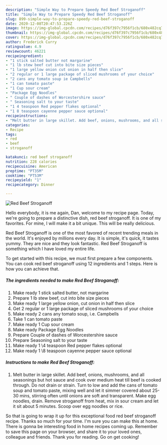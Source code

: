 ```yaml
---
description: "Simple Way to Prepare Speedy Red Beef Stroganoff"
title: "Simple Way to Prepare Speedy Red Beef Stroganoff"
slug: 899-simple-way-to-prepare-speedy-red-beef-stroganoff
date: 2020-12-08T20:47:53.226Z
image: https://img-global.cpcdn.com/recipes/d76f397c7956f1cb/680x482cq70/red-beef-stroganoff-recipe-main-photo.jpg
thumbnail: https://img-global.cpcdn.com/recipes/d76f397c7956f1cb/680x482cq70/red-beef-stroganoff-recipe-main-photo.jpg
cover: https://img-global.cpcdn.com/recipes/d76f397c7956f1cb/680x482cq70/red-beef-stroganoff-recipe-main-photo.jpg
author: Frederick Curry
ratingvalue: 4.9
reviewcount: 46221
recipeingredient:
- "1 stick salted butter not margarine"
- "1 lb stew beef cut into bite size pieces"
- "1 large yellow onion cut onion in half then slice"
- "2 regular or 1 large package of sliced mushrooms of your choice"
- "2 cans any tomato soup ie Campbells"
- "1 can tomato paste"
- "1 Cup sour cream"
- "Package Egg Noodles"
- " Couple of dashes of Worcestershire sauce"
- " Seasoning salt to your taste"
- "1 4 teaspoon Red pepper flakes optional"
- "1 8 teaspoon cayenne pepper sauce optional"
recipeinstructions:
- "Melt butter in large skillet. Add beef, onions, mushrooms, and all seasonings but hot sauce and cook over medium heat till beef is cooked through. Do not drain or strain. Turn to low and add the cans of tomato soup and tomato paste, mixing well and let it simmer covered about 25-30 mins, stirring often until onions are soft and transparent. Make egg noodles, drain. Remove stroganoff from heat, mix in sour cream and let it sit about 5 minutes. Scoop over egg noodles or rice."
categories:
- Recipe
tags:
- red
- beef
- stroganoff

katakunci: red beef stroganoff 
nutrition: 228 calories
recipecuisine: American
preptime: "PT35M"
cooktime: "PT53M"
recipeyield: "1"
recipecategory: Dinner

---
```



![Red Beef Stroganoff](https://img-global.cpcdn.com/recipes/d76f397c7956f1cb/680x482cq70/red-beef-stroganoff-recipe-main-photo.jpg)

Hello everybody, it is me again, Dan, welcome to my recipe page. Today, we're going to prepare a distinctive dish, red beef stroganoff. It is one of my favorites. For mine, I will make it a bit unique. This will be really delicious.

Red Beef Stroganoff is one of the most favored of recent trending meals in the world. It's enjoyed by millions every day. It is simple, it's quick, it tastes yummy. They are nice and they look fantastic. Red Beef Stroganoff is something which I have loved my entire life.




To get started with this recipe, we must first prepare a few components. You can cook red beef stroganoff using 12 ingredients and 1 steps. Here is how you can achieve that.

<!--inarticleads1-->

##### The ingredients needed to make Red Beef Stroganoff:

1. Make ready 1 stick salted butter, not margarine
1. Prepare 1 lb stew beef, cut into bite size pieces
1. Make ready 1 large yellow onion, cut onion in half then slice
1. Get 2 regular or 1 large package of sliced mushrooms of your choice
1. Make ready 2 cans any tomato soup, i.e. Campbells
1. Take 1 can tomato paste
1. Make ready 1 Cup sour cream
1. Make ready Package Egg Noodles
1. Prepare  Couple of dashes of Worcestershire sauce
1. Prepare  Seasoning salt to your taste
1. Make ready 1 \4 teaspoon Red pepper flakes optional
1. Make ready 1 \8 teaspoon cayenne pepper sauce optional




<!--inarticleads2-->

##### Instructions to make Red Beef Stroganoff:

1. Melt butter in large skillet. Add beef, onions, mushrooms, and all seasonings but hot sauce and cook over medium heat till beef is cooked through. Do not drain or strain. Turn to low and add the cans of tomato soup and tomato paste, mixing well and let it simmer covered about 25-30 mins, stirring often until onions are soft and transparent. Make egg noodles, drain. Remove stroganoff from heat, mix in sour cream and let it sit about 5 minutes. Scoop over egg noodles or rice.




So that is going to wrap it up for this exceptional food red beef stroganoff recipe. Thanks so much for your time. I'm sure you can make this at home. There is gonna be interesting food in home recipes coming up. Remember to save this page on your browser, and share it to your loved ones, colleague and friends. Thank you for reading. Go on get cooking!
